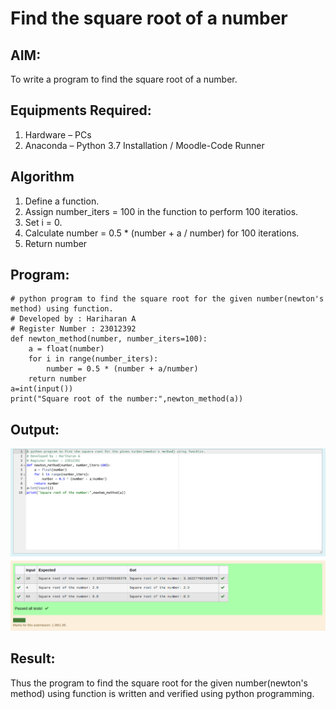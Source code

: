 # Find the square root of a number

## AIM:
To write a program to find the square root of a number.

## Equipments Required:
1. Hardware – PCs
2. Anaconda – Python 3.7 Installation / Moodle-Code Runner

## Algorithm
1. Define a function.
2. Assign number_iters = 100 in the function to perform 100 iteratios.
3. Set i = 0.
4. Calculate  number = 0.5 * (number + a / number) for 100 iterations.
5. Return number

## Program:
```
# python program to find the square root for the given number(newton's method) using function.
# Developed by : Hariharan A
# Register Number : 23012392
def newton_method(number, number_iters=100):
    a = float(number)
    for i in range(number_iters):
        number = 0.5 * (number + a/number)
    return number
a=int(input())
print("Square root of the number:",newton_method(a))
```

## Output:
![Output](<square root.png>)


## Result:
Thus the program to find the square root for the given number(newton's method) using function is written and verified using python programming.
